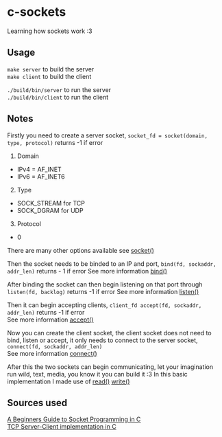 # c-sockets

Learning how sockets work :3

## Usage

```make server``` to build the server   
```make client``` to build the client   

```./build/bin/server``` to run the server   
```./build/bin/client``` to run the client   


## Notes

Firstly you need to create a server socket, ```socket_fd = socket(domain, type, protocol)``` returns -1 if error

1. Domain
- IPv4 = AF_INET
- IPv6 = AF_INET6

2. Type
- SOCK_STREAM for TCP
- SOCK_DGRAM for UDP

3. Protocol
- 0 

There are many other options available see [socket()](https://www.man7.org/linux/man-pages/man2/socket.2.html)

Then the socket needs to be binded to an IP and port, ```bind(fd, sockaddr, addr_len)``` returns - 1 if error
See more information [bind()](https://www.man7.org/linux/man-pages/man2/bind.2.html) 

After binding the socket can then begin listening on that port through ```listen(fd, backlog)``` returns -1 if error
See more information [listen()](https://www.man7.org/linux/man-pages/man2/listen.2.html) 

Then it can begin accepting clients, ```client_fd accept(fd, sockaddr, addr_len)``` returns -1 if error  
See more information [accept()](https://man7.org/linux/man-pages/man2/accept.2.html) 

Now you can create the client socket, the client socket does not need to bind, listen or accept, it only needs to connect to the server socket, ```connect(fd, sockaddr, addr_len)```   
See more information [connect()](https://www.man7.org/linux/man-pages/man2/connect.2.html) 

After this the two sockets can begin communicating, let your imagination run wild, text, media, you know it you can build it :3 In this basic implementation I made use of [read()](https://man7.org/linux/man-pages/man2/read.2.html) [write()](https://man7.org/linux/man-pages/man2/write.2.html) 

## Sources used

[A Beginners Guide to Socket Programming in C](https://dev.to/sanjayrv/a-beginners-guide-to-socket-programming-in-c-5an5)    
[TCP Server-Client implementation in C](https://www.geeksforgeeks.org/c/tcp-server-client-implementation-in-c/)   
